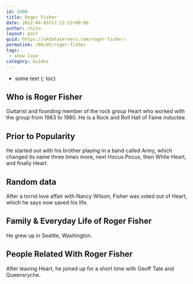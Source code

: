 ```yaml
---
id: 2408
title: Roger Fisher
date: 2012-04-05T17:12:12+00:00
author: chito
layout: post
guid: https://ukdataservers.com/roger-fisher/
permalink: /04/05/roger-fisher
tags:
 - show love
category: Guides
---
```


* some text
{: toc}
          
          
## Who is  Roger Fisher
                  
                  
                  
Guitarist and founding member of the rock group Heart who worked with the group from 1963 to 1980. He is a Rock and Roll Hall of Fame inductee.
                  
                
                
                
## Prior to Popularity 
                  
                  
                  
He started out with his brother playing in a band called Army, which changed its name three times more, next Hocus Pocus, then White Heart, and finally Heart.
                  
                
                
                
## Random data 
                  
                  
                  
After a torrid love affair with Nancy Wilson, Fisher was voted out of Heart, which he says now saved his life.
                  
                
                
                
## Family & Everyday Life of Roger Fisher
                  
                  
                  
He grew up in Seattle, Washington.
                  
                
                
                
## People Related With  Roger Fisher
                  
                  
                  
After leaving Heart, he joined up for a short time with Geoff Tate and Queensryche.
                  
                
              
            
          
          
          
    
    
  
